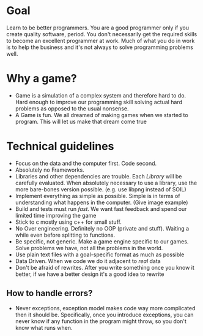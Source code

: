 # Goal

Learn to be better programmers.
You are a good programmer only if you create quality software, period.
You don't necessarily get the required skills to become an excellent programmer at work.
Much of what you do in work is to help the business and it's not always to solve programming problems well.

# Why a game?

* Game is a simulation of a complex system and therefore hard to do. Hard enough to improve our programming skill solving actual hard problems as opposed to the usual nonsense.
* A Game is fun. We all dreamed of making games when we started to program. This will let us make that dream come true



# Technical guidelines

* Focus on the data and the computer first. Code second.
* Absolutely no Frameworks.
* Libraries and other dependencies are trouble. Each *Library* will be carefully evaluated. When absolutely necessary to use a library, use the more bare-bones version possible. (e.g. use libpng instead of SOIL)
* Implement everything as simple as possible. Simple is in terms of understanding what happens in the computer. (Give image example)
* Build and tests must run *fast*. We want fast feedback and spend our limited time improving the game
* Stick to c mostly using c++ for small stuff.
* No Over engineering. Definitely no OOP (private and stuff). Waiting a while even before splitting to functions.
* Be specific, not generic. Make a game engine specific to our games. Solve problems we have, not all the problems in the world.
* Use plain text files with a goal-specific format as much as possible
* Data Driven. When we code we do it adjacent to *real* data 
* Don't be afraid of rewrites. After you write something once you know it better, if we have a better design it's a good idea to rewrite

## How to handle errors?

* Never exceptions, exception model makes code way more complicated then it should be. Specifically, once you introduce exceptions, you can never know if any function in the program might throw, so you don't know what runs when.
